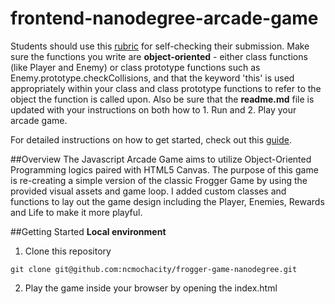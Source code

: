 frontend-nanodegree-arcade-game
===============================

Students should use this [rubric](https://review.udacity.com/#!/projects/2696458597/rubric) for self-checking their submission. Make sure the functions you write are **object-oriented** - either class functions (like Player and Enemy) or class prototype functions such as Enemy.prototype.checkCollisions, and that the keyword 'this' is used appropriately within your class and class prototype functions to refer to the object the function is called upon. Also be sure that the **readme.md** file is updated with your instructions on both how to 1. Run and 2. Play your arcade game.

For detailed instructions on how to get started, check out this [guide](https://docs.google.com/document/d/1v01aScPjSWCCWQLIpFqvg3-vXLH2e8_SZQKC8jNO0Dc/pub?embedded=true).

##Overview
The Javascript Arcade Game aims to utilize Object-Oriented Programming logics paired with HTML5 Canvas. The purpose of this game is re-creating a simple version of the classic Frogger Game by using the provided visual assets and game loop. I added custom classes and functions to lay out the game design including the Player, Enemies, Rewards and Life to make it more playful. 

##Getting Started
**Local environment**

1. Clone this repository

`git clone git@github.com:ncmochacity/frogger-game-nanodegree.git `

2. Play the game inside your browser by opening the index.html


